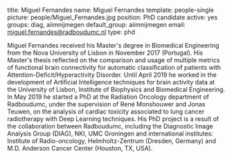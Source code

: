 title: Miguel Fernandes
name: Miguel Fernandes
template: people-single
picture: people/Miguel_Fernandes.jpg
position: PhD candidate
active: yes
groups: diag, aiimnijmegen
default_group: aiimnijmegen
email: miguel.fernandes@radboudumc.nl
type: phd

Miguel Fernandes received his Master's degree in Biomedical Engineering from the Nova University of Lisbon in November 2017 (Portugal).
His Master's thesis reflected on the comparison and usage of multiple metrics of functional brain connectivity for automatic classification of patients with Attention-Deficit/Hyperactivity Disorder. 
Until April 2019 he worked in the development of Artificial Intelligence techniques for brain activity data at the University of Lisbon, Institute of Biophysics and Biomedical Engineering.
In May 2019 he started a PhD at the Radiation Oncology department of Radboudumc, under the supervision of René Monshouwer and Jonas Teuwen, on the analysis of cardiac toxicity associated to lung cancer radiotherapy with Deep Learning techniques. His PhD project is a result of the collaboration between Radboudumc, including the Diagnostic Image Analysis Group (DIAG), NKI, UMC Groningen and international institutes: Institute of Radio-oncology, Helmholtz-Zentrum (Dresden, Germany) and M.D. Anderson Cancer Center (Houston, TX, USA).
